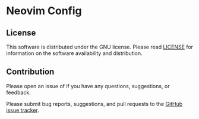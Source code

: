 
# Neovim Config


## License

This software is distributed under the GNU license. Please read [LICENSE](https://github.com/andrew-drogalis/neovim-config/blob/main/LICENSE) for information on the software availability and distribution.

## Contribution

Please open an issue of if you have any questions, suggestions, or feedback.

Please submit bug reports, suggestions, and pull requests to the [GitHub issue tracker](https://github.com/andrew-drogalis/neovim-config/issues).
